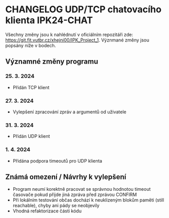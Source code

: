 # CHANGELOG UDP/TCP chatovacího klienta IPK24-CHAT

Všechny změny jsou k nahlédnutí v oficiálním repozitáři zde:  https://git.fit.vutbr.cz/xhejni00/IPK_Project_1.
Význmané změny jsou popsány níže v bodech.

## Významné změny programu

### 25. 3. 2024
- Přidán TCP klient

### 27. 3. 2024
- Vylepšení zpracování zpráv a argumentů od uživatele
  
### 31. 3. 2024
- Přidán UDP klient

### 1. 4. 2024
- Přidána podpora timeoutů pro UDP klienta

## Známá omezení / Návrhy k vylepšení
- Program neumí korektně pracovat se správnou hodnotou timeout časovače pokud přijde jiná zpráva před zprávou CONFIRM
- Při lokálním testování občas dochází k neuklizeným blokům paměti (still reachable), chyby ani pády se neobjevily
- Vhodná refaktorizace části kódu

